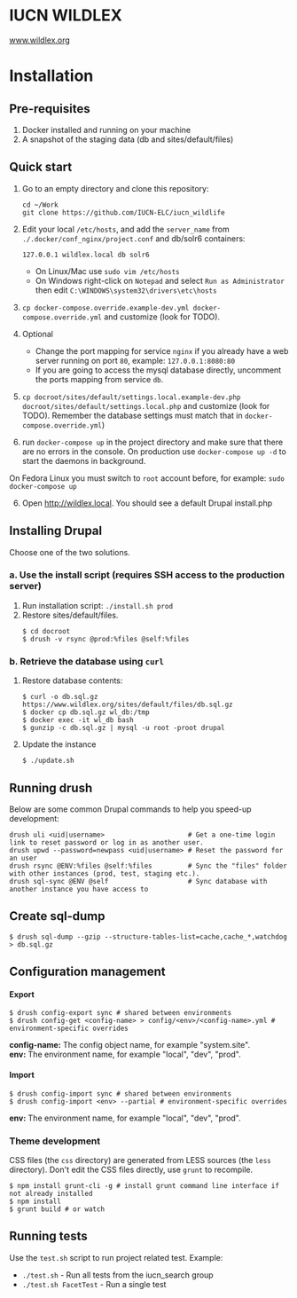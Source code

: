 # IUCN WILDLEX 

www.wildlex.org

# Installation

## Pre-requisites

1. Docker installed and running on your machine
2. A snapshot of the staging data (db and sites/default/files)

## Quick start

1. Go to an empty directory and clone this repository:

    ```
    cd ~/Work
    git clone https://github.com/IUCN-ELC/iucn_wildlife
    ```

2. Edit your local `/etc/hosts`, and add the `server_name` from `./.docker/conf_nginx/project.conf` and db/solr6 containers:

    ```
    127.0.0.1 wildlex.local db solr6
    ```

    * On Linux/Mac use `sudo vim /etc/hosts`
    * On Windows right-click on `Notepad` and select `Run as Administrator` then edit `C:\WINDOWS\system32\drivers\etc\hosts`

2. `cp docker-compose.override.example-dev.yml docker-compose.override.yml` and customize (look for TODO).

3. Optional
   * Change the port mapping for service `nginx` if you already have a web server running on port `80`, example: `127.0.0.1:8080:80`
   * If you are going to access the mysql database directly, uncomment the ports mapping from service `db`.

4. `cp docroot/sites/default/settings.local.example-dev.php docroot/sites/default/settings.local.php` and customize (look for TODO). Remember the database settings must match that in `docker-compose.override.yml`)

5. run `docker-compose up` in the project directory and make sure that there are no errors in the console. On production use `docker-compose up -d` to start the daemons in background.

On Fedora Linux you must switch to `root` account before, for example: `sudo docker-compose up`

6. Open http://wildlex.local. You should see a default Drupal install.php


## Installing Drupal
Choose one of the two solutions.

### a. Use the install script (requires SSH access to the production server)
1. Run installation script: ```./install.sh prod```
2. Restore sites/default/files.
    ```
    $ cd docroot
    $ drush -v rsync @prod:%files @self:%files
    ```

### b. Retrieve the database using ```curl```
1. Restore database contents:
    ```
    $ curl -o db.sql.gz https://www.wildlex.org/sites/default/files/db.sql.gz
    $ docker cp db.sql.gz wl_db:/tmp
    $ docker exec -it wl_db bash
    $ gunzip -c db.sql.gz | mysql -u root -proot drupal
    ```

2. Update the instance

    ```
    $ ./update.sh
    ```
## Running drush


Below are some common Drupal commands to help you speed-up development:

```
drush uli <uid|username>                     # Get a one-time login link to reset password or log in as another user.
drush upwd --password=newpass <uid|username> # Reset the password for an user
drush rsync @ENV:%files @self:%files         # Sync the "files" folder with other instances (prod, test, staging etc.).
drush sql-sync @ENV @self                    # Sync database with another instance you have access to
```

## Create sql-dump

```
$ drush sql-dump --gzip --structure-tables-list=cache,cache_*,watchdog > db.sql.gz
```

## Configuration management

#### Export

```
$ drush config-export sync # shared between environments
$ drush config-get <config-name> > config/<env>/<config-name>.yml # environment-specific overrides
```

**config-name:** The config object name, for example "system.site".  
**env:** The environment name, for example "local", "dev", "prod".

#### Import

```
$ drush config-import sync # shared between environments
$ drush config-import <env> --partial # environment-specific overrides
```

**env:** The environment name, for example "local", "dev", "prod".

### Theme development

CSS files (the `css` directory) are generated from LESS sources (the `less` directory). Don't edit the CSS files directly, use `grunt` to recompile.

```
$ npm install grunt-cli -g # install grunt command line interface if not already installed
$ npm install
$ grunt build # or watch
```


## Running tests

Use the `test.sh` script to run project related test. Example:

* `./test.sh` - Run all tests from the iucn_search group
* `./test.sh FacetTest` - Run a single test